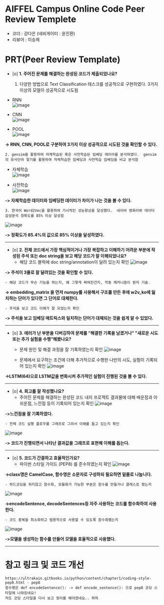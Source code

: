 # AIFFEL Campus Online Code Peer Review Templete
- 코더 : 강다은 (네비게이터 : 윤진환)
- 리뷰어 : 이승제


# PRT(Peer Review Template)
- [o]  **1. 주어진 문제를 해결하는 완성된 코드가 제출되었나요?**
    1. 다양한 방법으로 Text Classification 태스크를 성공적으로 구현하였다.	3가지 이상의 모델이 성공적으로 시도됨
- RNN  
![image](https://github.com/happybin2013/AIFFEL-QUEST_DiANA-KANG/assets/85716670/397d135e-faf5-497a-8e0c-e164ea1f52e5)  

- CNN  
![image](https://github.com/happybin2013/AIFFEL-QUEST_DiANA-KANG/assets/85716670/70ab2374-0ba3-4efb-b57b-8989fa02b419)  

- POOL  
  ![image](https://github.com/happybin2013/AIFFEL-QUEST_DiANA-KANG/assets/85716670/138e135a-f9db-4b11-98e4-1e85275bdbdb)  

**-> RNN, CNN, POOL로 구분하여 3가지 이상 성공적으로 시도된 것을 확인할 수 있다.**

       
    2. gensim을 활용하여 자체학습된 혹은 사전학습된 임베딩 레이어를 분석하였다.	gensim의 유사단어 찾기를 활용하여 자체학습한 임베딩과 사전학습 임베딩을 비교 분석함

- 자체학습  
![image](https://github.com/happybin2013/AIFFEL-QUEST_DiANA-KANG/assets/85716670/1ce1ca42-3b18-4ee5-8843-b19f90c573cf)  

- 사전학습  
![image](https://github.com/happybin2013/AIFFEL-QUEST_DiANA-KANG/assets/85716670/a47930cd-dcce-4618-b8ab-6e0505159711)  

**-> 자체학습한 데이터와 임베딩한 데이터가 차이가 나는 것을 볼 수 있다.**

       
    3. 한국어 Word2Vec을 활용하여 가시적인 성능향상을 달성했다.	네이버 영화리뷰 데이터 감성분석 정확도를 85% 이상 달성함
![image](https://github.com/happybin2013/AIFFEL-QUEST_DiANA-KANG/assets/85716670/3747a867-7042-4443-aead-377988f9c642)

**-> 정확도가 85.4%의 값으로 85% 이상을 달성하였다.**

---
    
- [o]  **2. 전체 코드에서 가장 핵심적이거나 가장 복잡하고 이해하기 어려운 부분에 작성된 
주석 또는 doc string을 보고 해당 코드가 잘 이해되었나요?**
    - 해당 코드 블럭에 doc string/annotation이 달려 있는지 확인
 ![image](https://github.com/happybin2013/AIFFEL-QUEST_DiANA-KANG/assets/85716670/1801a4c7-15fd-43cd-81dc-0625e07714f5)

**-> 주석이 3줄로 잘 달려있는 것을 확인할 수 있다.**


    - 해당 코드가 무슨 기능을 하는지, 왜 그렇게 짜여진건지, 작동 메커니즘이 뭔지 기술.
 
**-> embedding_matrix 을 먼저 numpy를 사용해서 구조를 만든 후에 w2v_ko에 잂치하는 단어가 있다면 그 단어로 대체한다.**


    - 주석을 보고 코드 이해가 잘 되었는지 확인
 **-> 주석을 보고 임베딩 매트릭스와 일치하는 단어가 대체되는 것을 쉽게 알 수 있었다.**

---
        
- [o]  **3. 에러가 난 부분을 디버깅하여 문제를 “해결한 기록을 남겼거나” 
”새로운 시도 또는 추가 실험을 수행”해봤나요?**
    - 문제 원인 및 해결 과정을 잘 기록하였는지 확인
![image](https://github.com/happybin2013/AIFFEL-QUEST_DiANA-KANG/assets/85716670/c097ada5-7da2-4351-8be1-d850ebed703b)



    - 문제에서 요구하는 조건에 더해 추가적으로 수행한 나만의 시도, 
    실험이 기록되어 있는지 확인
![image](https://github.com/happybin2013/AIFFEL-QUEST_DiANA-KANG/assets/85716670/acd9426c-e696-4493-a313-3f98510fe991)

**->LSTM(64)으로 LSTM값을 변화시켜 추가적인 실험이 진행된 것을 볼 수 있다.**

---
        
- [o]  **4. 회고를 잘 작성했나요?**
    - 주어진 문제를 해결하는 완성된 코드 내지 프로젝트 결과물에 대해
    배운점과 아쉬운점, 느낀점 등이 기록되어 있는지 확인
![image](https://github.com/happybin2013/AIFFEL-QUEST_DiANA-KANG/assets/85716670/e0e2e662-90aa-4732-855f-2553b07575c8)

**->느낀점을 잘 기록하였다.**


    - 전체 코드 실행 플로우를 그래프로 그려서 이해를 돕고 있는지 확인
![image](https://github.com/happybin2013/AIFFEL-QUEST_DiANA-KANG/assets/85716670/dc96e42a-a84d-4317-815e-d9b8c4f80f1b)

**-> 코드가 진행되면서 나타난 결과값을 그래프로 표현해 이해를 돕는다.**

---
        
- [o]  **5. 코드가 간결하고 효율적인가요?**
    - 파이썬 스타일 가이드 (PEP8) 를 준수하였는지 확인
![image](https://github.com/happybin2013/AIFFEL-QUEST_DiANA-KANG/assets/85716670/64d389d2-fc1b-4c1b-b718-e04d40698166)

**->class명은 CamelCase, 함수명은 소문자로 구성하되 필요하면 밑줄로 나눕니다.**


    - 하드코딩을 하지않고 함수화, 모듈화가 가능한 부분은 함수를 만들거나 클래스로 짰는지
![image](https://github.com/happybin2013/AIFFEL-QUEST_DiANA-KANG/assets/85716670/9255757c-b08b-4ef7-95c3-945ca0d5cd51)

**->encodeSentence, decodeSentences등 자주 사용하는 코드를 함수화하여 사용한다.**


    - 코드 중복을 최소화하고 범용적으로 사용할 수 있도록 함수화했는지
 ![image](https://github.com/happybin2013/AIFFEL-QUEST_DiANA-KANG/assets/85716670/8059c0c2-ad34-4821-a1a4-60e11974954a)

 **->모델을 생성하는 함수를 만들어 모델을 효율적으로 사용했다.**

---

# 참고 링크 및 코드 개선
```
https://ultrakain.gitbooks.io/python/content/chapter1/coding-style-pep8.html - pep8
함수명은 def encodeSentence(): -> def encode_sentence(): 으로 pep8 코딩 스타일에 나와있네요!
저도 코딩 스타일을 다시 보고 정리를 해야겠네요.. 하하
```
